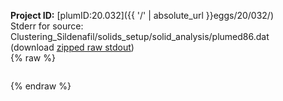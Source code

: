 **Project ID:** [plumID:20.032]({{ '/' | absolute_url }}eggs/20/032/)  
Stderr for source:  Clustering_Sildenafil/solids_setup/solid_analysis/plumed86.dat   
(download [zipped raw stdout](plumed86.dat.plumed_master.stdout.txt.zip))  
{% raw %}
<pre>
</pre>
{% endraw %}

